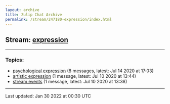```yaml
---
layout: archive
title: Zulip Chat Archive
permalink: /stream/247180-expression/index.html
---
```


## Stream: [expression](https://mattecapu.github.io/ct-zulip-archive/stream/247180-expression/index.html)
---

### Topics:

* [psychological expression](topic/psychological.20expression.html) (8 messages, latest: Jul 14 2020 at 17:03)
* [artistic expression](topic/artistic.20expression.html) (1 message, latest: Jul 10 2020 at 13:44)
* [stream events](topic/stream.20events.html) (1 message, latest: Jul 10 2020 at 13:38)

<hr><p>Last updated: Jan 30 2022 at 00:30 UTC</p>